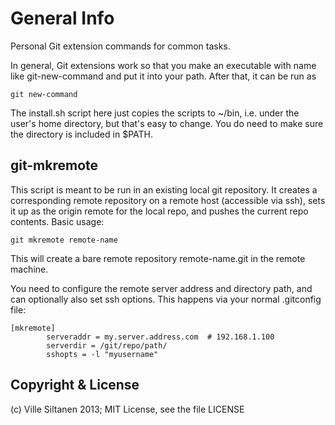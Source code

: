 # General Info

Personal Git extension commands for common tasks.

In general, Git extensions work so that you make an executable with
name like git-new-command and put it into your path. After that, it
can be run as

    git new-command
	
The install.sh script here just copies the scripts to ~/bin, i.e. under
the user's home directory, but that's easy to change. You do need to
make sure the directory is included in $PATH. 


## git-mkremote

This script is meant to be run in an existing local git repository. It
creates a corresponding remote repository on a remote host (accessible
via ssh), sets it up as the origin remote for the local repo, and
pushes the current repo contents. Basic usage:

    git mkremote remote-name
	
This will create a bare remote repository remote-name.git in the remote
machine. 

You need to configure the remote server address and directory path,
and can optionally also set ssh options. This happens via your normal
.gitconfig file:

    [mkremote]
            serveraddr = my.server.address.com  # 192.168.1.100
            serverdir = /git/repo/path/
            sshopts = -l "myusername"


## Copyright & License

(c) Ville Siltanen 2013; MIT License, see the file LICENSE




